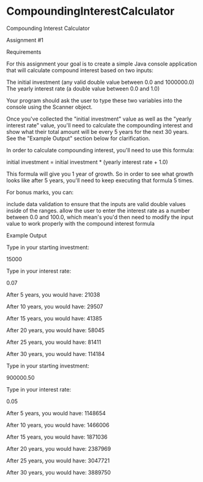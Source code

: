 # CompoundingInterestCalculator
Compounding Interest Calculator


Assignment #1
 

Requirements

For this assignment your goal is to create a simple Java console application that will calculate compound interest based on two inputs:
 


	
 The initial investment (any valid double value between 0.0 and 1000000.0)
	 The yearly interest rate (a double value between 0.0 and 1.0)

 

Your program should ask the user to type these two variables into the console using the Scanner object.

Once you've collected the "initial investment" value as well as the "yearly interest rate" value, you'll need to calculate the compounding interest and show what their total amount will be every 5 years for the next 30 years. See the "Example Output" section below for clarification.

In order to calculate compounding interest, you'll need to use this formula:

initial investment = initial investment * (yearly interest rate + 1.0)

This formula will give you 1 year of growth. So in order to see what growth looks like after 5 years, you'll need to keep executing that formula 5 times.

For bonus marks, you can:
 


	
include data validation to ensure that the inputs are valid double values inside of the ranges.
	allow the user to enter the interest rate as a number between 0.0 and 100.0, which mean's you'd then need to modify the input value to work properly with the compound interest formula

 

Example Output


Type in your starting investment: 

15000

Type in your interest rate: 

0.07

After 5 years, you would have: 21038

After 10 years, you would have: 29507

After 15 years, you would have: 41385

After 20 years, you would have: 58045

After 25 years, you would have: 81411

After 30 years, you would have: 114184


 
Type in your starting investment: 

900000.50

Type in your interest rate: 

0.05

After 5 years, you would have: 1148654

After 10 years, you would have: 1466006

After 15 years, you would have: 1871036

After 20 years, you would have: 2387969

After 25 years, you would have: 3047721

After 30 years, you would have: 3889750


